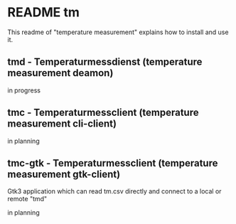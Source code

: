# README tm
This readme of "temperature measurement" explains how to install and use it.

## tmd - Temperaturmessdienst (temperature measurement deamon)
in progress

## tmc - Temperaturmessclient (temperature measurement cli-client)
in planning

## tmc-gtk - Temperaturmessclient (temperature measurement gtk-client)
Gtk3 application which can read tm.csv directly and connect to a local or remote "tmd"

in planning
